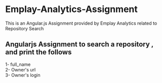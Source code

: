 # Emplay-Analytics-Assignment
This is an Angular.js Assignment provided by Emplay Analytics related to Repository Search 

## Angularjs Assignment to search a repository , and print the follows
1- full_name  
2- Owner's url   
3- Owner's login   
